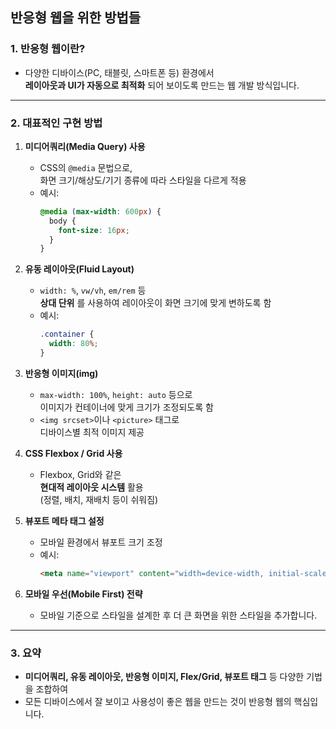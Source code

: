 ## 반응형 웹을 위한 방법들

### 1. 반응형 웹이란?

- 다양한 디바이스(PC, 태블릿, 스마트폰 등) 환경에서  
  **레이아웃과 UI가 자동으로 최적화** 되어 보이도록 만드는 웹 개발 방식입니다.

---

### 2. 대표적인 구현 방법

1. **미디어쿼리(Media Query) 사용**

   - CSS의 `@media` 문법으로,  
     화면 크기/해상도/기기 종류에 따라 스타일을 다르게 적용
   - 예시:
     ```css
     @media (max-width: 600px) {
       body {
         font-size: 16px;
       }
     }
     ```

2. **유동 레이아웃(Fluid Layout)**

   - `width: %`, `vw/vh`, `em/rem` 등  
     **상대 단위** 를 사용하여 레이아웃이 화면 크기에 맞게 변하도록 함
   - 예시:
     ```css
     .container {
       width: 80%;
     }
     ```

3. **반응형 이미지(img)**

   - `max-width: 100%`, `height: auto` 등으로  
     이미지가 컨테이너에 맞게 크기가 조정되도록 함
   - `<img srcset>`이나 `<picture>` 태그로  
     디바이스별 최적 이미지 제공

4. **CSS Flexbox / Grid 사용**

   - Flexbox, Grid와 같은  
     **현대적 레이아웃 시스템** 활용  
     (정렬, 배치, 재배치 등이 쉬워짐)

5. **뷰포트 메타 태그 설정**

   - 모바일 환경에서 뷰포트 크기 조정
   - 예시:
     ```html
     <meta name="viewport" content="width=device-width, initial-scale=1.0" />
     ```

6. **모바일 우선(Mobile First) 전략**
   - 모바일 기준으로 스타일을 설계한 후 더 큰 화면을 위한 스타일을 추가합니다.

---

### 3. 요약

- **미디어쿼리, 유동 레이아웃, 반응형 이미지, Flex/Grid, 뷰포트 태그** 등 다양한 기법을 조합하여
- 모든 디바이스에서 잘 보이고 사용성이 좋은 웹을 만드는 것이 반응형 웹의 핵심입니다.
